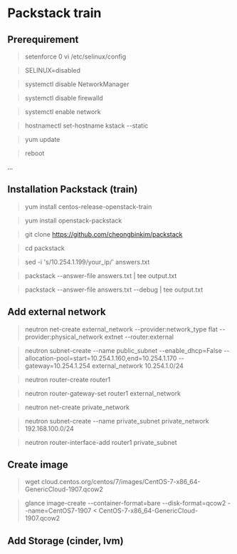 # Packstack train

## Prerequirement

> setenforce 0
> vi /etc/selinux/config

> SELINUX=disabled

> systemctl disable NetworkManager

> systemctl disable firewalld

> systemctl enable network

> hostnamectl set-hostname kstack --static

> yum update

> reboot

...
## Installation Packstack (train)

> yum install centos-release-openstack-train

> yum install openstack-packstack

> git clone https://github.com/cheongbinkim/packstack

> cd packstack

> sed -i 's/10.254.1.199/your_ip/' answers.txt

> packstack --answer-file answers.txt | tee output.txt

> packstack --answer-file answers.txt --debug | tee output.txt

## Add external network

> neutron net-create external_network --provider:network_type flat --provider:physical_network extnet  --router:external

> neutron subnet-create --name public_subnet --enable_dhcp=False --allocation-pool=start=10.254.1.160,end=10.254.1.170 --gateway=10.254.1.254 external_network 10.254.1.0/24

> neutron router-create router1

> neutron router-gateway-set router1 external_network

> neutron net-create private_network

> neutron subnet-create --name private_subnet private_network 192.168.100.0/24

> neutron router-interface-add router1 private_subnet

## Create image
> wget cloud.centos.org/centos/7/images/CentOS-7-x86_64-GenericCloud-1907.qcow2

> glance image-create --container-format=bare --disk-format=qcow2 --name=CentOS7-1907 < CentOS-7-x86_64-GenericCloud-1907.qcow2

## Add Storage (cinder, lvm) 
